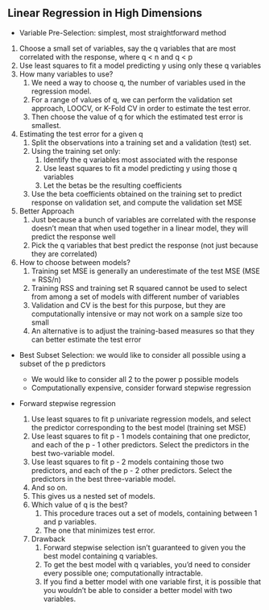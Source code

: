 ## Linear Regression in High Dimensions

- Variable Pre-Selection: simplest, most straightforward method

1. Choose a small set of variables, say the q variables that are most correlated with the response, where q < n and q < p
2. Use least squares to fit a model predicting y using only these q variables
3. How many variables to use? 
    1. We need a way to choose q, the number of variables used in the regression model.
    2. For a range of values of q, we can perform the validation set approach, LOOCV, or K-Fold CV in order to estimate the test error.
    3. Then choose the value of q for which the estimated test error is smallest.
4. Estimating the test error for a given q
    1. Split the observations into a training set and a validation (test) set.
    2. Using the training set only: 
        1. Identify the q variables most associated with the response 
        2. Use least squares to fit a model predicting y using those q variables
        3. Let the betas be the resulting coefficients
    3. Use the beta coefficients obtained on the training set to predict response on validation set, and compute the validation set MSE
5. Better Approach 
    1. Just because a bunch of variables are correlated with the response doesn’t mean that when used together in a linear model, they will predict the response well
    2. Pick the q variables that best predict the response (not just because they are correlated)
6. How to choose between models? 
    1. Training set MSE is generally an underestimate of the test MSE (MSE = RSS/n)
    2. Training RSS and training set R squared cannot be used to select from among a set of models with different number of variables
    3. Validation and CV is the best for this purpose, but they are computationally intensive or may not work on a sample size too small
    4. An alternative is to adjust the training-based measures so that they can better estimate the test error

- Best Subset Selection: we would like to consider all possible using a subset of the p predictors
    - We would like to consider all 2 to the power p possible models
    - Computationally expensive, consider forward stepwise regression

- Forward stepwise regression
    1. Use least squares to fit p univariate regression models, and select the predictor corresponding to the best model (training set MSE)
    2. Use least squares to fit p - 1 models containing that one predictor, and each of the p - 1 other predictors. Select the predictors in the best two-variable model.
    3. Use least squares to fit p - 2 models containing those two predictors, and each of the p - 2 other predictors. Select the predictors in the best three-variable model. 
    4. And so on.
    5. This gives us a nested set of models.
    6. Which value of q is the best? 
        1. This procedure traces out a set of models, containing between 1 and p variables. 
        2. The one that minimizes test error. 
    7. Drawback
        1. Forward stepwise selection isn’t guaranteed to given you the best model containing q variables. 
        2. To get the best model with q variables, you’d need to consider every possible one; computationally intractable. 
        3. If you find a better model with one variable first, it is possible that you wouldn’t be able to consider a better model with two variables. 
